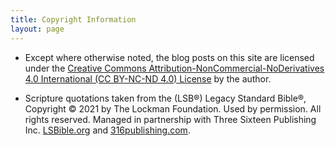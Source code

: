```yaml
---
title: Copyright Information
layout: page
---
```


- Except where otherwise noted, the blog posts on this site are licensed under the [Creative Commons Attribution-NonCommercial-NoDerivatives 4.0 International (CC BY-NC-ND 4.0) License](https://creativecommons.org/licenses/by-nc-nd/4.0/) by the author.

- Scripture quotations taken from the (LSB®) Legacy Standard Bible®, Copyright © 2021 by The Lockman Foundation. Used by permission. All rights reserved. Managed in partnership with Three Sixteen Publishing Inc. [LSBible.org](https://lsbible.org/) and [316publishing.com](https://316publishing.com/).